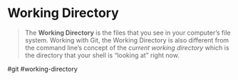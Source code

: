 # Working Directory

> The **Working Directory** is the files that you see in your computer’s file system. Working with Git, the Working Directory is also different from the command line’s concept of the _current working directory_ which is the directory that your shell is “looking at” right now.

#git #working-directory
